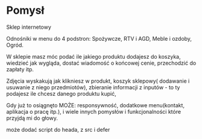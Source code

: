 # Pomysł

Sklep internetowy

Odnośniki w menu do 4 podstron: Spożywcze, RTV i AGD, Meble i ozdoby, Ogród.

W sklepie masz móc podać ile jakiego produktu dodajesz do koszyka, wiedzieć jak wygląda, dostać wiadomość o końcowej cenie, przechodzić do zapłaty itp.

Zdjęcia wyskakują jak klikniesz w produkt, koszyk sklepowy( dodawanie i usuwanie z niego przedmiotów), zbieranie informacji z inputów - to ty podajesz ile chcesz danego produktu kupić,

Gdy już to osiągnęto MOŻE: responsywność, dodatkowe menu(kontakt, aplikacja o pracę itp.), i wiele innych pomysłów i funkcjonalności które przyjdą mi do głowy. 

może dodać script do heada, z src i defer
